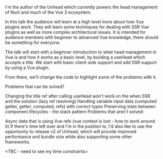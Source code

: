 I'm the author of the Unhead which currently powers the head management of Nuxt and much of the Vue 3 ecosystem.

In this talk the audience will learn at a high level more about how Vue plugins work. They will learn some techniques for dealing with SSR Vue plugins as well as more complex architectural issues. It is intended for audience members with beginner to advanced Vue knowledge, there should be something for everyone.

The talk will start with a beginner introduction to what head management in Vue is and how it works as a basic level, by building a useHead which accepts a title. We start with basic client-side support and add SSR support by using a Vue plugin.

From there, we'll change the code to highlight some of the problems with it.

Problems that can be solved?

Changing the title ref after calling useHead won't work on the when SSR and the solution (lazy ref resolving)
Handling variable input data (computed getter, getter, computed, refs) with correct types
Preserving state between component lifecycles - the stack pattern
Problems that aren't solved:

Async data that is using Vue refs (vue context is lost - how to work around it)
If there's time left over and I'm in the position to, I'd also like to use the opportunity to release v2 of Unhead, which will provide improved performance and bundle size while also supporting some other frameworks.

<TBC - need to see my time constraints>
